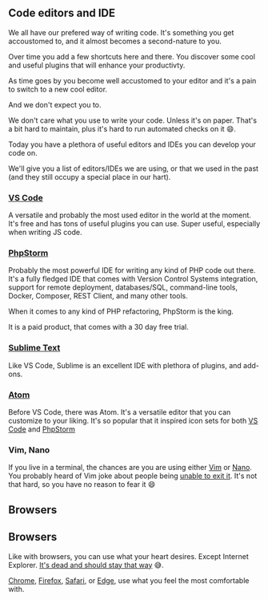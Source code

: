 ## Code editors and IDE

We all have our prefered way of writing code. It's something you get accoustomed to, and it almost becomes a second-nature to you.

Over time you add a few shortcuts here and there. You discover some cool and useful plugins that will enhance your productivty.

As time goes by you become well accustomed to your editor and it's a pain to switch to a new cool editor.

And we don't expect you to.

We don't care what you use to write your code. Unless it's on paper. That's a bit hard to maintain, plus it's hard to run automated checks on it 😄.

Today you have a plethora of useful editors and IDEs you can develop your code on.

We'll give you a list of editors/IDEs we are using, or that we used in the past (and they still occupy a special place in our hart).

### [VS Code](https://code.visualstudio.com/)

A versatile and probably the most used editor in the world at the moment. It's free and has tons of useful plugins you can use. Super useful, especially when writing JS code.

### [PhpStorm](https://www.jetbrains.com/phpstorm/)

Probably the most powerful IDE for writing any kind of PHP code out there. It's a fully fledged IDE that comes with Version Control Systems integration, support for remote deployment, databases/SQL, command-line tools, Docker, Composer, REST Client, and many other tools.

When it comes to any kind of PHP refactoring, PhpStorm is the king.

It is a paid product, that comes with a 30 day free trial.

### [Sublime Text](https://www.sublimetext.com/)

Like VS Code, Sublime is an excellent IDE with plethora of plugins, and add-ons.

 ### [Atom](https://atom.io/)

Before VS Code, there was Atom. It's a versatile editor that you can customize to your liking. It's so popular that it inspired icon sets for both [VS Code](https://marketplace.visualstudio.com/items?itemName=emroussel.atom-icons) and [PhpStorm](https://plugins.jetbrains.com/plugin/10044-atom-material-icons)

 ### Vim, Nano
If you live in a terminal, the chances are you are using either [Vim](https://www.vim.org/) or [Nano](https://en.wikipedia.org/wiki/GNU_nano). You probably heard of Vim joke about people being [unable to exit it](https://stackoverflow.com/q/11828270/629127). It's not that hard, so you have no reason to fear it 😄

## Browsers

## Browsers

Like with browsers, you can use what your heart desires. Except Internet Explorer. [It's dead and should stay that way](https://docs.microsoft.com/en-us/lifecycle/announcements/internet-explorer-11-end-of-support) 😅.

[Chrome](https://www.google.com/chrome/), [Firefox](https://www.mozilla.org/en-US/firefox/new/), [Safari](https://www.apple.com/safari/), or [Edge](https://www.microsoft.com/en-us/edge), use what you feel the most comfortable with.